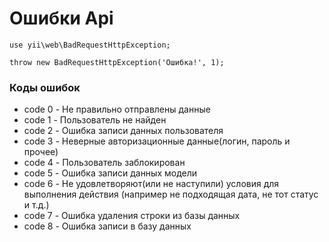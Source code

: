 # Ошибки Api

`use yii\web\BadRequestHttpException;`

`throw new BadRequestHttpException('Ошибка!', 1);`

### Коды ошибок

- сode 0 - Не правильно отправлены данные 
- сode 1 - Пользователь не найден
- сode 2 - Ошибка записи данных пользователя
- сode 3 - Неверные авторизационные данные(логин, пароль и прочее)
- сode 4 - Пользователь заблокирован
- сode 5 - Ошибка записи данных модели
- сode 6 - Не удовлетворяют(или не наступили) условия для выполнения действия (например не подходящая дата, не тот статус и т.д.)
- сode 7 - Ошибка удаления строки из базы данных
- code 8 - Ошибка записи в базу данных
